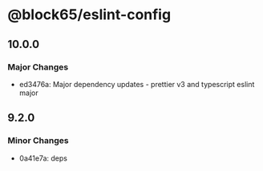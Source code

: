 # @block65/eslint-config

## 10.0.0

### Major Changes

- ed3476a: Major dependency updates - prettier v3 and typescript eslint major

## 9.2.0

### Minor Changes

- 0a41e7a: deps
